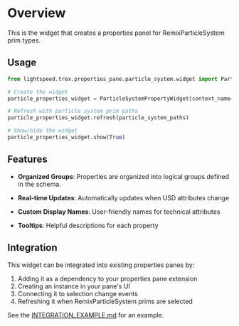 # Overview

This is the widget that creates a properties panel for RemixParticleSystem prim types.

## Usage

```python
from lightspeed.trex.properties_pane.particle_system.widget import ParticleSystemPropertyWidget

# Create the widget
particle_properties_widget = ParticleSystemPropertyWidget(context_name="")

# Refresh with particle system prim paths
particle_properties_widget.refresh(particle_system_paths)

# Show/hide the widget
particle_properties_widget.show(True)
```

## Features

- **Organized Groups**: Properties are organized into logical groups defined in the schema.

- **Real-time Updates**: Automatically updates when USD attributes change

- **Custom Display Names**: User-friendly names for technical attributes

- **Tooltips**: Helpful descriptions for each property

## Integration

This widget can be integrated into existing properties panes by:

1. Adding it as a dependency to your properties pane extension
2. Creating an instance in your pane's UI
3. Connecting it to selection change events
4. Refreshing it when RemixParticleSystem prims are selected

See the [INTEGRATION_EXAMPLE.md](INTEGRATION_EXAMPLE.md) for an example.
